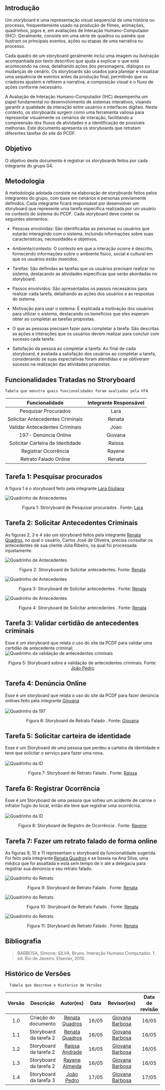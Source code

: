 ## Introdução
Um storyboard é uma representação visual sequencial de uma história ou processo, frequentemente usado na produção de filmes, animações, quadrinhos, jogos e, em avaliações de Interação Humano-Computador (IHC). Geralmente, consiste em uma série de quadros ou painéis que ilustram os principais eventos, ações ou etapas de uma narrativa ou processo.

Cada quadro de um storyboard geralmente inclui uma imagem ou ilustração acompanhada por texto descritivo que ajuda a explicar o que está acontecendo na cena, detalhando ações dos personagens, diálogos ou mudanças de cenário. Os storyboards são usados para planejar e visualizar uma sequência de eventos antes da produção final, permitindo que os criadores ajustem e refinem a narrativa, a composição visual e o fluxo de ações conforme necessário.

A Avaliação de Interação Humano-Computador (IHC) desempenha um papel fundamental no desenvolvimento de sistemas interativos, visando garantir a qualidade da interação entre usuários e interfaces digitais. Neste contexto, os storyboards surgem como uma ferramenta valiosa para representar visualmente os cenários de interação, facilitando a compreensão dos fluxos de atividades e a identificação de possíveis melhorias. Este documento apresenta os storyboards que retratam diferentes tarefas do site do PCDF.

## Objetivo
O objetivo deste documento é registrar os storyboards feitos por cada integrante do grupo 04.

## Metodologia
A metodologia adotada consiste na elaboração de storyboards feitos pelos integrantes do grupo, com base em cenários e personas previamente definidos. Cada integrante ficará responsável por desenvolver um storyboard que represente uma tarefa específica realizada por um usuário no contexto do sistema do PCDF. Cada storyboard deve conter os seguintes elementos:

* Pessoas envolvidas: São identificadas as personas ou usuários que estarão interagindo com o sistema, incluindo informações sobre suas características, necessidades e objetivos.

* Ambiente/contexto: O contexto em que a interação ocorre é descrito, fornecendo informações sobre o ambiente físico, social e cultural em que os usuários estão inseridos.

* Tarefas: São definidas as tarefas que os usuários precisam realizar no sistema, destacando as atividades específicas que serão abordadas no storyboard.

* Passos envolvidos: São apresentados os passos necessários para realizar cada tarefa, detalhando as ações dos usuários e as respostas do sistema.

* Motivação para usar o sistema: É explicada a motivação dos usuários para utilizar o sistema, destacando os benefícios que eles esperam obter ao completar as tarefas propostas.

* O que as pessoas precisam fazer para completar a tarefa: São descritas as ações e interações que os usuários devem realizar para concluir com sucesso cada tarefa.

* Satisfação da pessoa ao completar a tarefa: Ao final de cada storyboard, é avaliada a satisfação dos usuários ao completar a tarefa, considerando se suas expectativas foram atendidas e se obtiveram sucesso na realização das atividades propostas.

## Funcionalidades Tratadas no Stroryboard

    Tabela que monstra quais funcionalidades foram avaliadas pela HTA
 Funcionalidade    |    Integrante Responsável             |  
|:------:|:-------------------------------:|
|Pesquisar Procurados|Lara|  
| Solicitar Antecedentes Criminais | Renata |
| Validar Antecedentes Criminais | Joao |
| 197- Denúncia Online   | Giovana          |
| Solicitar Carteira de Identidade| Raissa
| Registrar Ocorrência | Rayene |
|Retrato Falado Online|Renata|


## Tarefa 1: Pesquisar procurados 
A figura 1 é o storyboard feito pela integrante [Lara Giuliana](https://github.com/gravelylara)

![Quadrinho de Antecedentes](../../../assets/design/Nivel1/storyboards/Storyboard_Procurados.jpg)
<div align="center">
    <p> Figura 1: Stroryboard de Pesquisar procurados  . Fonte: 
        <a href="https://github.com/gravelylara">Lara</a>
    </p> 
</div>

## Tarefa 2: Solicitar Antecedentes Criminais
As figuras 2, 3 e 4 são um storyboard feitos pela integrante [Renata Quadros](https://github.com/Renatinha28), no qual o usuário, Carlos José de Oliveira, precisa consultar os antecedentes de sua cliente Júlia Ribeiro, na qual foi processada injustamente. 


![Quadrinho de Antecedentes](../../../assets/design/Nivel1/storyboards/Storyboard_solicitar_ant1.png)
<div align="center">
    <p> Figura 2: Stroryboard de Solicitar antecedentes. Fonte: 
        <a href="https://github.com/Renatinha28">Renata</a>
    </p> 
</div>

![Quadrinho de Antecedentes](../../../assets/design/Nivel1/storyboards/Storyboard_solicitar_ant2.png)
<div align="center">
    <p> Figura 3: Stroryboard de Solicitar antecedentes . Fonte: 
        <a href="https://github.com/Renatinha28">Renata</a>
    </p> 
</div>


![Quadrinho de Antecedentes](../../../assets/design/Nivel1/storyboards/Storyboard_solicitar_ant3.png)
<div align="center">
    <p> Figura 4: Stroryboard de Solicitar antecedentes . Fonte: 
        <a href="https://github.com/Renatinha28">Renata</a>
    </p> 
</div>


## Tarefa 3: Validar certidão de antecedentes criminais 
Esse é um storyboard que relata o uso do site da PCDF para validar uma certidão de antecedente criminal;
![Quadrinho da validação de antecedentes criminais](../../../assets/design/Nivel1/storyboards/Storyboard_validacao_ant.jpg)
<br>
<div align="center">
    <p> Figura 5: Storyboard sobre a validação de antecedentes criminais. Fonte: 
        <a href="https://github.com/JoaoODragonborn">João Pedro</a>
    </p> 
</div>


## Tarefa 4: Denúncia Online
Esse é um storyboard que relata o uso do site da PCDF para fazer denúncia onlines feito pela integrante [Giovana](https://github.com/gio221)
<br> <br>
![Quadrinho da 197](../../../assets/design/Nivel1/storyboards/Stroryboard_197.png)
<div align="center">
    <p> Figura 6: Storyboard de Retrato Falado  . Fonte: 
        <a href="https://github.com/gio221">Giovana</a>
    </p> 
</div>

## Tarefa 5: Solicitar carteira de identidade 
Esse é um Storyboard de uma pessoa que perdeu a carteira de identidade e teve que solicitar o serviço para fazer uma nova.<br> <br>
![Quadrinho da ID](../../../assets/design/Nivel1/storyboards/CarteiraID.png)
<div align="center">
    <p> Figura 7: Storyboard de Retrato Falado  . Fonte: 
        <a href="https://github.com/RaissaAndradeS">Raissa</a>
    </p> 
</div>

## Tarefa 6: Registrar Ocorrência 
Esse é um Storyboard de uma pessoa que sofreu um acidente de carroe o infrator fugio do local, então ele teve que registrar uma ocorrêcnia.<br> <br>
![Quadrinho da ID](../../../assets/design/Nivel1/storyboards/Storyboard_RegistroOcorrencia.jpeg)
<div align="center">
    <p> Figura 8: Storyboard de Registro de Ocorrência . Fonte: 
        <a href="https://github.com/rayenealmeida">Rayene</a>
    </p> 
</div>

## Tarefa 7: Fazer um retrato falado de forma online
As figuras 9, 10 e 11 representam o storyboard da funcionalidade sugerida. Foi feito pela integrante [Renata Quadros](https://github.com/Renatinha28) e se baseia na Ana Silva, uma médica que foi assaltada e está sem tempo de ir até a delegacia para registrar sua denúncia e seu retrato falado.


![Quadrinho do Retrato](../../../assets/design/Nivel1/storyboards/Storyboard_Retrato_Falado1.png)
<div align="center">
    <p> Figura 9: Storyboard de Retrato Falado  . Fonte: 
        <a href="https://github.com/Renatinha28">Renata</a>
    </p> 
</div>

![Quadrinho do Retrato](../../../assets/design/Nivel1/storyboards/Storyboard_Retrato_Falado2.png)
<div align="center">
    <p> Figura 10: Storyboard de Retrato Falado  . Fonte: 
        <a href="https://github.com/Renatinha28">Renata</a>
    </p> 
</div>

![Quadrinho do Retrato](../../../assets/design/Nivel1/storyboards/Storyboard_Retrato_Falado3.png)
<div align="center">
    <p> Figura 11: Storyboard de Retrato Falado  . Fonte: 
        <a href="https://github.com/Renatinha28">Renata</a>
    </p> 
</div>


## Bibliografia
> BARBOSA, Simone; SILVA, Bruno. Interação Humano Computador. 1. ed. Rio de Janeiro: Elsevier, 2010.


## Histórico de Versões
      Tabela que descreve o Histórico de Versões

|     Versão       |     Descrição      |      Autor(es)      | Data           |  Revisor(es)          |Data de revisão|
| :----------------------------------------------------------: | :-------------------------------: | :-------------------------------------------------: | :-------------------------------: |  :-------------------------------: | :-------------------------------: |
| 1.0 | Criação do documento | [Renata Quadros](https://github.com/Renatinha28) | 16/05 |[Giovana Barbosa ](https://github.com/gio221) | 16/05  | 
| 1.1 | Storyboard da tarefa 2 | [Renata Quadros](https://github.com/Renatinha28) | 16/05 | [Giovana Barbosa ](https://github.com/gio221) | 16/05 | 
| 1.2 | Storyboard da tarefa 2 | [Raissa Andrade](https://github.com/RaissaAndradeS) | 16/05 | [Giovana Barbosa ](https://github.com/gio221) | 16/05 | 
| 1.3 | Storyboard da tarefa 2 | [Rayene Almeida](https://github.com/rayenealmeida) | 16/05 | [Giovana Barbosa ](https://github.com/gio221) | 16/05 |  
| 1.4 | Storyboard da tarefa 3 | [João Pedro](https://github.com/JoaoODragonborn) | 17/05 | [Giovana Barbosa ](https://github.com/gio221) | 17/05 | 